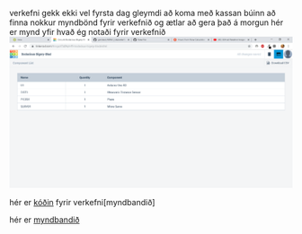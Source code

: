verkefni gekk ekki vel fyrsta dag gleymdi að koma með kassan 
búinn að finna nokkur myndbönd fyrir verkefnið og ætlar að gera það á morgun
hér er mynd yfir hvað ég notaði fyrir verkefnið
![upplysingar](https://github.com/agustbirgir/verk_lokaverk/blob/master/tinkercad.png)

hér er [kóðin](https://github.com/agustbirgir/verk_lokaverk/blob/master/lokaverk.ino) fyrir verkefni[myndbandið]

hér er [myndbandið](https://github.com/agustbirgir/verk_lokaverk/blob/master/IMG_248780485.MOV)
